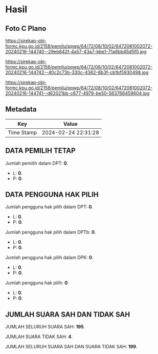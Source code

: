 # Hasil

## Foto C Plano

https://sirekap-obj-formc.kpu.go.id/2158/pemilu/ppwp/64/72/08/10/02/6472081002072-20240216-144740--29eb842f-4a57-43a7-bbe1-71a6bb45d5f0.jpg

https://sirekap-obj-formc.kpu.go.id/2158/pemilu/ppwp/64/72/08/10/02/6472081002072-20240216-144742--40c2c73b-330c-4362-8b3f-cb1bf5930498.jpg

https://sirekap-obj-formc.kpu.go.id/2158/pemilu/ppwp/64/72/08/10/02/6472081002072-20240216-144741--d62021bb-c677-4979-be50-563766459604.jpg


## Metadata

| Key        | Value               |
| ---------- | ------------------- |
| Time Stamp | 2024-02-24 22:31:28 |


## DATA PEMILIH TETAP

Jumlah pemilih dalam DPT: **0**.
 * L: **0**.
 * P: **0**.

## DATA PENGGUNA HAK PILIH

Jumlah pengguna hak pilih dalam DPT: **0**.
 * L: **0**.
 * P: **0**.

Jumlah pengguna hak pilih dalam DPTb: **0**.
 * L: **0**.
 * P: **0**.

Jumlah pengguna hak pilih dalam DPK: **0**.
 * L: **0**.
 * P: **0**.

Jumlah pengguna hak pilih: **0**.
 * L: **0**.
 * P: **0**.

## JUMLAH SUARA SAH DAN TIDAK SAH

JUMLAH SELURUH SUARA SAH: **195**.

JUMLAH SUARA TIDAK SAH: **4**.

JUMLAH SELURUH SUARA SAH DAN SUARA TIDAK SAH: **199**.


